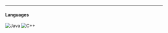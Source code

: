 ---

#### Languages
![Java](https://img.shields.io/badge/java-%23ED8B00.svg?style=for-the-badge&logo=openjdk&logoColor=white)
![C++](https://img.shields.io/badge/c++-%23ED8B00.svg?style=for-the-badge&logo=openjdk&logoColor=white)
